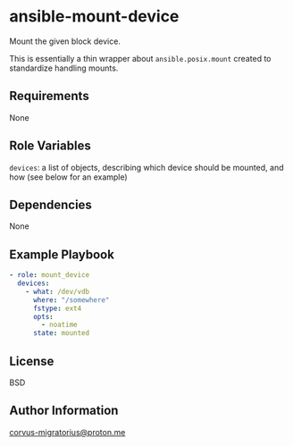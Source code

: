 ansible-mount-device
=========

Mount the given block device.

This is essentially a thin wrapper about `ansible.posix.mount` created to standardize handling mounts.

Requirements
------------

None

Role Variables
--------------

`devices`: a list of objects, describing which device should be mounted, and how (see below for an example) 

Dependencies
------------

None

Example Playbook
----------------

```yaml
- role: mount_device
  devices:
    - what: /dev/vdb
      where: "/somewhere"
      fstype: ext4
      opts:
        - noatime
      state: mounted
```

License
-------

BSD

Author Information
------------------

corvus-migratorius@proton.me

